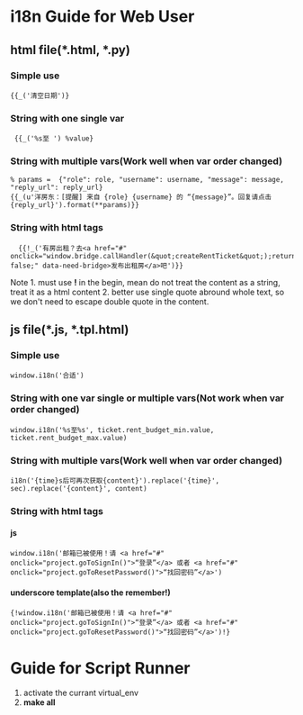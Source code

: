 # i18n Guide for Web User

## html file(*.html, *.py)

### Simple use
	
	{{_('清空日期')}

### String with one single var

	 {{_('%s至 ') %value}

### String with multiple vars(Work well when var order changed)

	% params =  {"role": role, "username": username, "message": message, "reply_url": reply_url}
	{{_(u'洋房东：[提醒] 来自 {role} {username} 的 “{message}”。回复请点击 {reply_url}').format(**params)}}
	
### String with html tags

	  {{!_('有房出租？去<a href="#" onclick="window.bridge.callHandler(&quot;createRentTicket&quot;);return false;" data-need-bridge>发布出租房</a>吧')}}
	 
Note
	1. must use **!** in the begin, mean do not treat the content as a string, treat it as a html content
	2. better use single quote abround whole text, so we don't need to escape double quote in the content.

	
## js file(*.js, *.tpl.html)

### Simple use

	window.i18n('合适') 	
	
### String with one var single or multiple vars(Not work when var order changed)

	window.i18n('%s至%s', ticket.rent_budget_min.value, ticket.rent_budget_max.value)


### String with multiple vars(Work well when var order changed)

    i18n('{time}s后可再次获取{content}').replace('{time}', sec).replace('{content}', content)

	
### String with html tags

#### js

	window.i18n('邮箱已被使用！请 <a href="#" onclick="project.goToSignIn()">“登录”</a> 或者 <a href="#" onclick="project.goToResetPassword()">“找回密码”</a>')
	
#### underscore template(also the remember!)

	{!window.i18n('邮箱已被使用！请 <a href="#" onclick="project.goToSignIn()">“登录”</a> 或者 <a href="#" onclick="project.goToResetPassword()">“找回密码”</a>')!}

# Guide for Script Runner

1. activate the currant virtual_env
2. **make all**